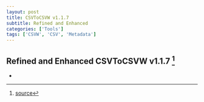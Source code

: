 ```yaml
---
layout: post
title: CSVToCSVW v1.1.7
subtitle: Refined and Enhanced
categories: ['Tools']
tags: ['CSVW', 'CSV', 'Metadata']
---
```


## Refined and Enhanced CSVToCSVW v1.1.7 [^fn1]

-

[^fn1]: [source](https://github.com/Mat-O-Lab/CSVtoCSVW/releases/tag/v1.1.7)